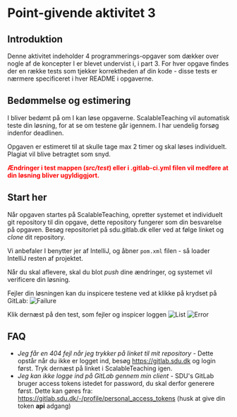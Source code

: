 # Point-givende aktivitet 3

## Introduktion

Denne aktivitet indeholder 4 programmerings-opgaver som dækker over nogle af de koncepter I er blevet undervist i, i part 3.
For hver opgave findes der en række tests som tjekker korrektheden af din kode - disse tests er nærmere specificeret i hver README i opgaverne.

## Bedømmelse og estimering

I bliver bedømt på om I kan løse opgaverne. ScalableTeaching vil automatisk teste din løsning, for at se om testene går igennem. I har uendelig forsøg indenfor deadlinen.

Opgaven er estimeret til at skulle tage max 2 timer og skal løses individuelt. Plagiat vil blive betragtet som snyd.

<span style="color:red">**Ændringer i test mappen (_src/test_) eller i .gitlab-ci.yml filen vil medføre at din løsning bliver ugyldiggjort.**</span>



## Start her

Når opgaven startes på ScalableTeaching, opretter systemet et individuelt git repository til din opgave, dette repository fungerer som din besvarelse på opgaven. Besøg repositoriet på sdu.gitlab.dk eller ved at følge linket og _clone_ dit repository.

Vi anbefaler I benytter jer af IntelliJ, og åbner `pom.xml` filen - så loader IntelliJ resten af projektet.

Når du skal aflevere, skal du blot _push_ dine ændringer, og systemet vil verificere din løsning.

Fejler din løsningen kan du inspicere testene ved at klikke på krydset på GitLab:
![Failure](https://i.imgur.com/FqfaIc6.png)

Klik dernæst på den test, som fejler og inspicer loggen
![List](https://i.imgur.com/ym0W7Iy.png)
![Error](https://i.imgur.com/reLToh9.png)
## FAQ

- _Jeg får en 404 fejl når jeg trykker på linket til mit repository_ - Dette opstår når du ikke er logget ind, besøg https://gitlab.sdu.dk og login først. Tryk dernæst på linket i ScalableTeaching igen.
- _Jeg kan ikke logge ind på GitLab gennem min client_ - SDU's GitLab bruger access tokens istedet for password, du skal derfor generere først. Dette kan gøres fra: https://gitlab.sdu.dk/-/profile/personal_access_tokens (husk at give din token __api__ adgang)
